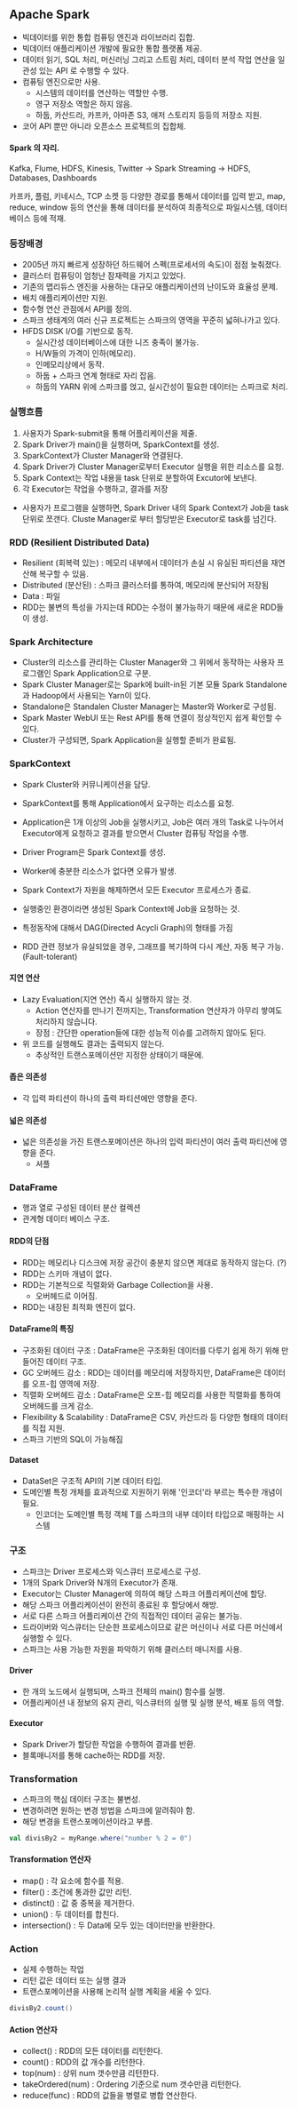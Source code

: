 ## Apache Spark

- 빅데이터를 위한 통합 컴퓨팅 엔진과 라이브러리 집합.
- 빅데이터 애플리케이션 개발에 필요한 통합 플랫폼 제공.
- 데이터 읽기, SQL 처리, 머신러닝 그리고 스트림 처리, 데이터 분석 작업 연산을 일관성 있는 API 로 수행할 수 있다.
- 컴퓨팅 엔진으로만 사용.
    + 시스템의 데이터를 연산하는 역할만 수행.
    + 영구 저장소 역할은 하지 않음.
    + 하둡, 카산드라, 카프카, 아마존 S3, 애저 스토리지 등등의 저장소 지원.
- 코어 API 뿐만 아니라 오픈소스 프로젝트의 집합체.

#### Spark 의 자리.

Kafka, Flume, HDFS, Kinesis, Twitter -> Spark Streaming -> HDFS, Databases, Dashboards

카프카, 플럼, 키네시스, TCP 소켓 등 다양한 경로를 통해서 데이터를 입력 받고, map, reduce, window 등의 연산을 통해 데이터를 분석하여
최종적으로 파일시스템, 데이터베이스 등에 적재.

### 등장배경

- 2005년 까지 빠르게 성장하던 하드웨어 스펙(프로세서의 속도)이 점점 늦춰졌다.
- 클러스터 컴퓨팅이 엄청난 잠재력을 가지고 있었다.
- 기존의 맵리듀스 엔진을 사용하는 대규모 애플리케이션의 난이도와 효율성 문제.
- 배치 애플리케이션만 지원.
- 함수형 연산 관점에서 API를 정의.
- 스파크 생태계의 여러 신규 프로젝트는 스파크의 영역을 꾸준히 넓혀나가고 있다.
- HFDS DISK I/O를 기반으로 동작.
  + 실시간성 데이터베이스에 대한 니즈 충족이 불가능.
  + H/W들의 가격이 인하(메모리).
  + 인메모리상에서 동작.
  + 하둡 + 스파크 연계 형태로 자리 잡음.
  + 하둡의 YARN 위에 스파크를 얹고, 실시간성이 필요한 데이터는 스파크로 처리.

### 실행흐름

1. 사용자가 Spark-submit을 통해 어플리케이션을 제줄.
2. Spark Driver가 main()을 실행하며, SparkContext를 생성.
3. SparkContext가 Cluster Manager와 연결된다.
4. Spark Driver가 Cluster Manager로부터 Executor 실행을 위한 리소스를 요청.
5. Spark Context는 작업 내용을 task 단위로 분할하여 Excutor에 보낸다.
6. 각 Executor는 작업을 수행하고, 결과를 저장

- 사용자가 프로그램을 실행하면, Spark Driver 내의 Spark Context가 Job을 task 단위로 쪼갠다. Cluste Manager로 부터 할당받은 Executor로 task를 넘긴다.


### RDD (Resilient Distributed Data)
- Resilient (회복력 있는) : 메모리 내부에서 데이터가 손실 시 유실된 파티션을 재연산해 복구할 수 있음.
- Distributed (분산된) : 스파크 클러스터를 통하여, 메모리에 분산되어 저장됨
- Data : 파일
- RDD는 불변의 특성을 가지는데 RDD는 수정이 불가능하기 때문에 새로운 RDD들이 생성.

### Spark Architecture
- Cluster의 리소스를 관리하는 Cluster Manager와 그 위에서 동작하는 사용자 프로그램인 Spark Application으로 구분.
- Spark Cluster Manager로는 Spark에 built-in된 기본 모듈 Spark Standalone과 Hadoop에서 사용되는 Yarn이 있다.
- Standalone은 Standalen Cluster Manager는 Master와 Worker로 구성됨.
- Spark Master WebUI 또는 Rest API를 통해 연결이 정상적인지 쉽게 확인할 수 있다.
- Cluster가 구성되면, Spark Application을 실행할 준비가 완료됨.

### SparkContext
- Spark Cluster와 커뮤니케이션을 담당.
- SparkContext를 통해 Application에서 요구하는 리소스를 요청.
- Application은 1개 이상의 Job을 실행시키고, Job은 여러 개의 Task로 나누어서 Executor에게 요청하고 결과를 받으면서 Cluster 컴퓨팅 작업을 수행.
- Driver Program은 Spark Context를 생성.
- Worker에 충분한 리소스가 없다면 오류가 발생.
- Spark Context가 자원을 해제하면서 모든 Executor 프로세스가 종료.
- 실행중인 환경이라면 생성된 Spark Context에 Job을 요청하는 것.

- 특정동작에 대해서 DAG(Directed Acycli Graph)의 형태를 가짐
- RDD 관련 정보가 유실되었을 경우, 그래프를 복기하여 다시 계산, 자동 복구 가능. (Fault-tolerant)


#### 지연 연산
- Lazy Evaluation(지연 연산) 즉시 실행하지 않는 것.
  + Action 연산자를 만나기 전까지는, Transformation 연산자가 아무리 쌓여도 처리하지 않습니다.
  + 장점 : 간단한 operation들에 대한 성능적 이슈를 고려하지 않아도 된다.
- 위 코드를 실행해도 결과는 출력되지 않는다.
  + 추상적인 트랜스포메이션만 지정한 상태이기 때문에.

#### 좁은 의존성
- 각 입력 파티션이 하나의 출력 파티션에만 영향을 준다.

#### 넓은 의존성
- 넓은 의존성을 가진 트랜스포메이션은 하나의 입력 파티션이 여러 출력 파티션에 영향을 준다.
  + 셔플

### DataFrame
- 행과 열로 구성된 데이터 분산 컬렉션
- 관계형 데이터 베이스 구조.

#### RDD의 단점
- RDD는 메모리나 디스크에 저장 공간이 충분치 않으면 제대로 동작하지 않는다. (?)
- RDD는 스키마 개념이 없다.
- RDD는 기본적으로 직렬화와 Garbage Collection을 사용.
  + 오버헤드로 이어짐.
- RDD는 내장된 최적화 엔진이 없다.

#### DataFrame의 특징
- 구조화된 데이터 구조 : DataFrame은 구조화된 데이터를 다루기 쉽게 하기 위해 만들어진 데이터 구조.
- GC 오버헤드 감소 : RDD는 데이터를 메모리에 저장하지만, DataFrame은 데이터를 오프-힙 영역에 저장.
- 직렬화 오버헤드 감소 : DataFrame은 오프-힙 메모리를 사용한 직렬화를 통하여 오버헤드를 크게 감소.
- Flexibility & Scalability : DataFrame은 CSV, 카산드라 등 다양한 형태의 데이터를 직접 지원.
- 스파크 기반의 SQL이 가능해짐

#### Dataset
- DataSet은 구조적 API의 기본 데이터 타입.
- 도메인별 특정 개체를 효과적으로 지원하기 위해 '인코더'라 부르는 특수한 개념이 필요.
  + 인코더는 도메인별 특정 객체 T를 스파크의 내부 데이터 타입으로 매핑하는 시스템

### 구조

- 스파크는 Driver 프로세스와 익스큐터 프로세스로 구성.
- 1개의 Spark Driver와 N개의 Executor가 존재.
- Executor는 Cluster Manager에 의하여 해당 스파크 어플리케이션에 할당.
- 해당 스파크 어플리케이션이 완전히 종료된 후 할당에서 해방.
- 서로 다른 스파크 어플리케이션 간의 직접적인 데이터 공유는 불가능.
- 드라이버와 익스큐터는 단순한 프로세스이므로 같은 머신이나 서로 다른 머신에서 실행할 수 있다.
- 스파크는 사용 가능한 자원을 파악하기 위해 클러스터 매니저를 사용.

#### Driver
- 한 개의 노드에서 실행되며, 스파크 전체의 main() 함수를 실행.
- 어플리케이션 내 정보의 유지 관리, 익스큐터의 실행 및 실행 분석, 배포 등의 역할.

#### Executor
- Spark Driver가 할당한 작업을 수행하여 결과를 반환.
- 블록매니저를 통해 cache하는 RDD를 저장.

### Transformation
- 스파크의 핵심 데이터 구조는 불변성.
- 변경하려면 원하는 변경 방법을 스파크에 알려줘야 함.
- 해당 변경을 트랜스포메이션이라고 부름.
```scala
val divisBy2 = myRange.where("number % 2 = 0")
```

#### Transformation 연산자
- map() : 각 요소에 함수를 적용.
- filter() : 조건에 통과한 값만 리턴.
- distinct() : 값 중 중복을 제거한다.
- union() : 두 데이터를 합친다.
- intersection() : 두 Data에 모두 있는 데이터만을 반환한다.

### Action
- 실제 수행하는 작업
- 리턴 값은 데이터 또는 실행 결과
- 트랜스포메이션을 사용해 논리적 실행 계획을 세울 수 있다.
```scala
divisBy2.count() 
```
#### Action 연산자
- collect() : RDD의 모든 데이터를 리턴한다.
- count() : RDD의 값 개수를 리턴한다.
- top(num) : 상위 num 갯수만큼 리턴한다.
- takeOrdered(num) : Ordering 기준으로 num 갯수만큼 리턴한다.
- reduce(func) : RDD의 값들을 병렬로 병합 연산한다.
